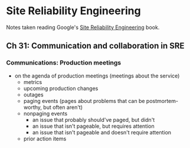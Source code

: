 # Site Reliability Engineering

Notes taken reading Google's [Site Reliability Engineering](https://landing.google.com/sre/) book.

## Ch 31: Communication and collaboration in SRE

### Communications: Production meetings

* on the agenda of production meetings (meetings about the service)
  - metrics
  - upcoming production changes
  - outages
  - paging events (pages about problems that can be postmortem-worthy, but often aren't)
  - nonpaging events
    + an issue that probably should've paged, but didn't
    + an issue that isn't pageable, but requires attention
    + an issue that isn't pageable and doesn't require attention
  - prior action items
